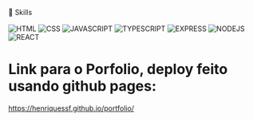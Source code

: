 🚀 Skills

<img align="center" alt="HTML" src="https://img.shields.io/badge/HTML5-E34F26?style=for-the-badge&logo=html5&logoColor=white">

<img align="center" alt="CSS" src="https://img.shields.io/badge/CSS3-1572B6?style=for-the-badge&logo=css3&logoColor=white">

<img align="center" alt="JAVASCRIPT" src="https://img.shields.io/badge/JavaScript-323330?style=for-the-badge&logo=javascript&logoColor=F7DF1E">

<img align="center" alt="TYPESCRIPT" src="https://img.shields.io/badge/TypeScript-007ACC?style=for-the-badge&logo=typescript&logoColor=white">

<img align="center" alt="EXPRESS" src="https://img.shields.io/badge/HTML-239120?style=for-the-badge&logo=html5&logoColor=white">

<img align="center" alt="NODEJS" src="https://img.shields.io/badge/Node.js-43853D?style=for-the-badge&logo=node.js&logoColor=white">

<img align="center" alt="REACT" src="https://img.shields.io/badge/React-20232A?style=for-the-badge&logo=react&logoColor=61DAFB">


# Link para o Porfolio, deploy feito usando github pages:

https://henriquessf.github.io/portfolio/
